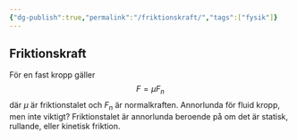 ```yaml
---
{"dg-publish":true,"permalink":"/friktionskraft/","tags":["fysik"]}
---
```


## Friktionskraft
För en fast kropp gäller
$$ F = \mu F_n$$
där $\mu$ är friktionstalet och $F_n$ är normalkraften. Annorlunda för fluid kropp, men inte viktigt? Friktionstalet är annorlunda beroende på om det är statisk, rullande, eller kinetisk friktion.